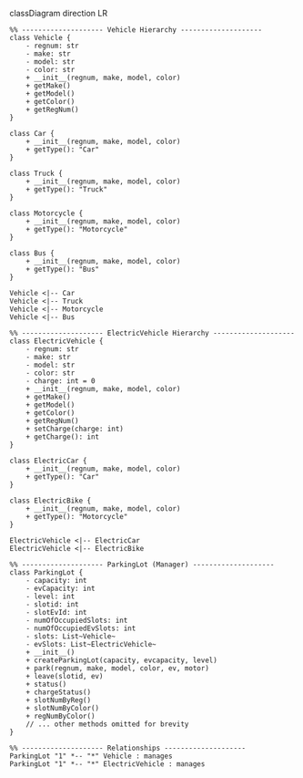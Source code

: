 classDiagram
    direction LR

    %% -------------------- Vehicle Hierarchy --------------------
    class Vehicle {
        - regnum: str
        - make: str
        - model: str
        - color: str
        + __init__(regnum, make, model, color)
        + getMake()
        + getModel()
        + getColor()
        + getRegNum()
    }

    class Car {
        + __init__(regnum, make, model, color)
        + getType(): "Car"
    }

    class Truck {
        + __init__(regnum, make, model, color)
        + getType(): "Truck"
    }

    class Motorcycle {
        + __init__(regnum, make, model, color)
        + getType(): "Motorcycle"
    }

    class Bus {
        + __init__(regnum, make, model, color)
        + getType(): "Bus"
    }

    Vehicle <|-- Car
    Vehicle <|-- Truck
    Vehicle <|-- Motorcycle
    Vehicle <|-- Bus

    %% -------------------- ElectricVehicle Hierarchy --------------------
    class ElectricVehicle {
        - regnum: str
        - make: str
        - model: str
        - color: str
        - charge: int = 0
        + __init__(regnum, make, model, color)
        + getMake()
        + getModel()
        + getColor()
        + getRegNum()
        + setCharge(charge: int)
        + getCharge(): int
    }

    class ElectricCar {
        + __init__(regnum, make, model, color)
        + getType(): "Car"
    }

    class ElectricBike {
        + __init__(regnum, make, model, color)
        + getType(): "Motorcycle"
    }

    ElectricVehicle <|-- ElectricCar
    ElectricVehicle <|-- ElectricBike

    %% -------------------- ParkingLot (Manager) --------------------
    class ParkingLot {
        - capacity: int
        - evCapacity: int
        - level: int
        - slotid: int
        - slotEvId: int
        - numOfOccupiedSlots: int
        - numOfOccupiedEvSlots: int
        - slots: List~Vehicle~
        - evSlots: List~ElectricVehicle~
        + __init__()
        + createParkingLot(capacity, evcapacity, level)
        + park(regnum, make, model, color, ev, motor)
        + leave(slotid, ev)
        + status()
        + chargeStatus()
        + slotNumByReg()
        + slotNumByColor()
        + regNumByColor()
        // ... other methods omitted for brevity
    }

    %% -------------------- Relationships --------------------
    ParkingLot "1" *-- "*" Vehicle : manages
    ParkingLot "1" *-- "*" ElectricVehicle : manages
